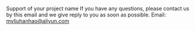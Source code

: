 Support of your project name
If you have any questions, please contact us by this email and we give reply to you as soon as possible.
Email: myliuhanhao@aliyun.com
